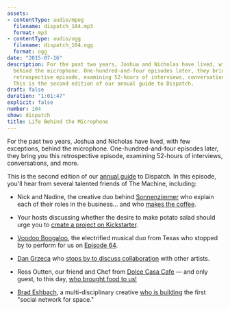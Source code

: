 ```yaml
---
assets:
- contentType: audio/mpeg
  filename: dispatch_104.mp3
  format: mp3
- contentType: audio/ogg
  filename: dispatch_104.ogg
  format: ogg
date: "2015-07-16"
description: For the past two years, Joshua and Nicholas have lived, with few exceptions,
  behind the microphone. One-hundred-and-four episodes later, they bring you this
  retrospective episode, examining 52-hours of interviews, conversations, and more.
  This is the second edition of our annual guide to Dispatch.
draft: false
duration: "1:01:47"
explicit: false
number: 104
show: dispatch
title: Life Behind the Microphone
---
```

For the past two years, Joshua and Nicholas have lived, with few exceptions, behind the microphone. One-hundred-and-four episodes later, they bring you this retrospective episode, examining 52-hours of interviews, conversations, and more.

This is the second edition of our [annual guide](http://nicholaswyoung.com/programs/dispatch/52) to Dispatch. In this episode, you'll hear from several talented friends of The Machine, including:

* Nick and Nadine, the creative duo behind [Sonnenzimmer](http://sonnenzimmer.com) who explain each of their roles in the business... and who [makes the coffee](https://nicholaswyoung.com/programs/dispatch/78).

* Your hosts discussing whether the desire to make potato salad should urge you to [create a project on Kickstarter](https://nicholaswyoung.com/programs/dispatch/53).

* [Voodoo Boogaloo](https://www.facebook.com/fillingupyourcup), the electrified musical duo from Texas who stopped by to perform for us on [Episode 64](https://nicholaswyoung.com/programs/dispatch/64).

* [Dan Grzeca](http://groundup.bigcartel.com) who [stops by to discuss collaboration](https://nicholaswyoung.com/programs/dispatch/72) with other artists.

* Ross Outten, our friend and Chef from [Dolce Casa Cafe](http://dolcecasacafe.com) &mdash; and only guest, to this day, [who brought food to us!](https://nicholaswyoung.com/programs/dispatch/59)

* [Brad Eshbach](http://bradeshbach.com), a multi-disciplinary creative [who is building](https://nicholaswyoung.com/programs/dispatch/61) the first "social network for space."
